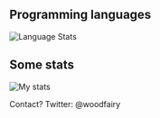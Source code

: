 ## Programming languages
![Language Stats](https://github-readme-stats.vercel.app/api/top-langs/?username=woodfairy&layout=compact)  
## Some stats
![My stats](https://github-readme-stats.vercel.app/api?username=woodfairy&show_icons=true&layout=compact)

Contact? Twitter: @woodfairy
